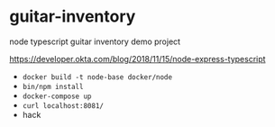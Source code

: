 # guitar-inventory
node typescript guitar inventory demo project


https://developer.okta.com/blog/2018/11/15/node-express-typescript



* `docker build -t node-base docker/node`
* `bin/npm install`
* `docker-compose up`
* `curl localhost:8081/`
* hack

